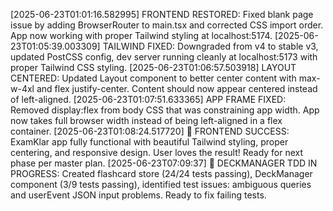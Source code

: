 [2025-06-23T01:01:16.582995] FRONTEND RESTORED: Fixed blank page issue by adding BrowserRouter to main.tsx and corrected CSS import order. App now working with proper Tailwind styling at localhost:5174.
[2025-06-23T01:05:39.003309] TAILWIND FIXED: Downgraded from v4 to stable v3, updated PostCSS config, dev server running cleanly at localhost:5173 with proper Tailwind CSS styling.
[2025-06-23T01:06:57.503918] LAYOUT CENTERED: Updated Layout component to better center content with max-w-4xl and flex justify-center. Content should now appear centered instead of left-aligned.
[2025-06-23T01:07:51.633365] APP FRAME FIXED: Removed display:flex from body CSS that was constraining app width. App now takes full browser width instead of being left-aligned in a flex container.
[2025-06-23T01:08:24.517720] 🎉 FRONTEND SUCCESS: ExamKlar app fully functional with beautiful Tailwind styling, proper centering, and responsive design. User loves the result! Ready for next phase per master plan.
[2025-06-23T07:09:37] 🔧 DECKMANAGER TDD IN PROGRESS: Created flashcard store (24/24 tests passing), DeckManager component (3/9 tests passing), identified test issues: ambiguous queries and userEvent JSON input problems. Ready to fix failing tests.
